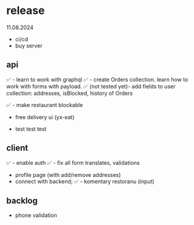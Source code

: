 # release

11.08.2024

- ci/cd
- buy server

## api

✅ - learn to work with graphql
✅ - create Orders collection. learn how to work with forms with payload.
✅ (not tested yet)- add fields to user collection: addresses, isBlocked, history of Orders

✅ - make restaurant blockable

- free delivery ui (yx-eat)

- test test test

## client

✅ - enable auth
✅ - fix all form translates, validations

- profile page (with add/remove addresses)
- connect with backend;
  ✅ - komentary restoranu (input)

## backlog

- phone validation
